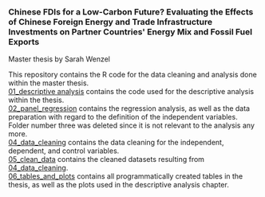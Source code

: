 <h3>
  Chinese FDIs for a Low-Carbon Future?
  Evaluating the Effects of Chinese Foreign Energy and Trade Infrastructure Investments on Partner Countries' Energy Mix and Fossil Fuel Exports
</h2>

Master thesis by Sarah Wenzel

This repository contains the R code for the data cleaning and analysis done within the master thesis.   
[01_descriptive analysis](https://github.com/Sarah-Wen/masterthesis/tree/main/01_descriptive_analysis) contains the code used for the descriptive analysis within the thesis.   
[02_panel_regression](https://github.com/Sarah-Wen/masterthesis/tree/main/02_panel_regression) contains the regression analysis, as well as the data preparation with regard to the definition of the independent variables.  
Folder number three was deleted since it is not relevant to the analysis any more.  
[04_data_cleaning](https://github.com/Sarah-Wen/masterthesis/tree/main/04_data_cleaning) contains the data cleaning for the independent, dependent, and control variables.  
[05_clean_data](https://github.com/Sarah-Wen/masterthesis/tree/main/05_clean_data) contains the cleaned datasets resulting from [04_data_cleaning](https://github.com/Sarah-Wen/masterthesis/tree/main/04_data_cleaning).  
[06_tables_and_plots](https://github.com/Sarah-Wen/masterthesis/tree/main/06_tables_and_plots) contains all programmatically created tables in the thesis, as well as the plots used in the descriptive analysis chapter. 
